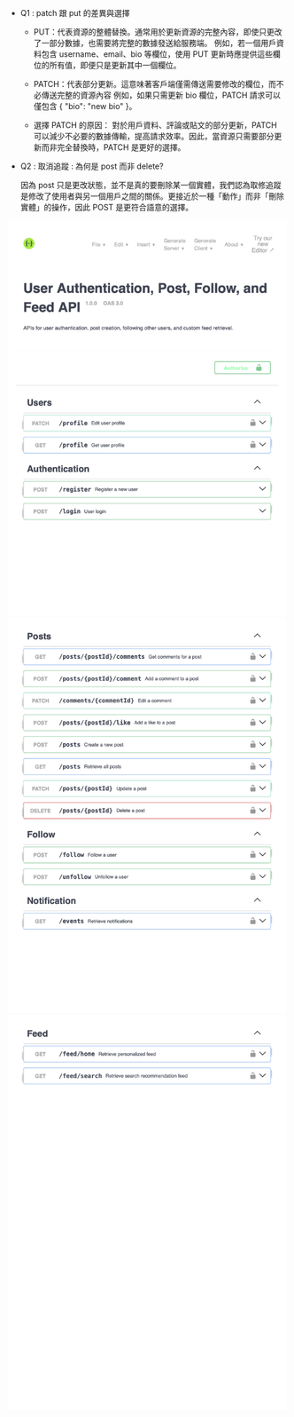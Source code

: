 * Q1 : patch 跟 put 的差異與選擇

    * PUT：代表資源的整體替換。通常用於更新資源的完整內容，即使只更改了一部分數據，也需要將完整的數據發送給服務端。
    例如，若一個用戶資料包含 username、email、bio 等欄位，使用 PUT 更新時應提供這些欄位的所有值，即便只是更新其中一個欄位。
    * PATCH：代表部分更新。這意味著客戶端僅需傳送需要修改的欄位，而不必傳送完整的資源內容
    例如，如果只需更新 bio 欄位，PATCH 請求可以僅包含 { "bio": "new bio" }。

    * 選擇 PATCH 的原因： 對於用戶資料、評論或貼文的部分更新，PATCH 可以減少不必要的數據傳輸，提高請求效率。因此，當資源只需要部分更新而非完全替換時，PATCH 是更好的選擇。

* Q2 : 取消追蹤 : 為何是 post 而非 delete? 
    
    因為 post 只是更改狀態，並不是真的要刪除某一個實體，我們認為取修追蹤是修改了使用者與另一個用戶之間的關係。更接近於一種「動作」而非「刪除實體」的操作，因此 POST 是更符合語意的選擇。

![api-01](./img/Swagger%20Editor-1_0.png)
![api-02](./img/Swagger%20Editor-2_0.png)
![api-03](./img/Swagger%20Editor-3_0.png)

